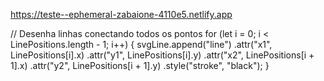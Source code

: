 https://teste--ephemeral-zabaione-4110e5.netlify.app


// Desenha linhas conectando todos os pontos
for (let i = 0; i < LinePositions.length - 1; i++) {
    svgLine.append("line")
      .attr("x1", LinePositions[i].x)
      .attr("y1", LinePositions[i].y)
      .attr("x2", LinePositions[i + 1].x)
      .attr("y2", LinePositions[i + 1].y)
      .style("stroke", "black");
  }
    
